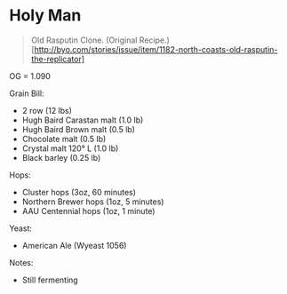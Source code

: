 Holy Man
===

> Old Rasputin Clone. (Original Recipe.)[http://byo.com/stories/issue/item/1182-north-coasts-old-rasputin-the-replicator]

OG = 1.090

Grain Bill:

* 2 row (12 lbs)
* Hugh Baird Carastan malt (1.0 lb)
* Hugh Baird Brown malt (0.5 lb)
* Chocolate malt (0.5 lb)
* Crystal malt 120° L (1.0 lb)
* Black barley (0.25 lb)

Hops:

* Cluster hops (3oz, 60 minutes)
* Northern Brewer hops (1oz, 5 minutes)
* AAU Centennial hops (1oz, 1 minute)

Yeast: 

* American Ale (Wyeast 1056)
       
Notes:

* Still fermenting
